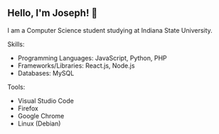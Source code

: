 ## Hello, I'm Joseph!  👋

I am a Computer Science student studying at Indiana State University.

Skills:
  - Programming Languages: JavaScript, Python, PHP
  - Frameworks/Libraries: React.js, Node.js
  - Databases: MySQL

Tools:
  - Visual Studio Code
  - Firefox
  - Google Chrome
  - Linux (Debian)
